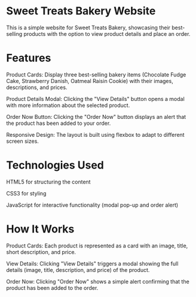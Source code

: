 # Sweet Treats Bakery Website
This is a simple website for Sweet Treats Bakery, showcasing their best-selling products with the option to view product details and place an order.

# Features
Product Cards: Display three best-selling bakery items (Chocolate Fudge Cake, Strawberry Danish, Oatmeal Raisin Cookie) with their images, descriptions, and prices.

Product Details Modal: Clicking the "View Details" button opens a modal with more information about the selected product.

Order Now Button: Clicking the "Order Now" button displays an alert that the product has been added to your order.

Responsive Design: The layout is built using flexbox to adapt to different screen sizes.

# Technologies Used
HTML5 for structuring the content

CSS3 for styling

JavaScript for interactive functionality (modal pop-up and order alert)
# How It Works
Product Cards: Each product is represented as a card with an image, title, short description, and price.

View Details: Clicking "View Details" triggers a modal showing the full details (image, title, description, and price) of the product.

Order Now: Clicking "Order Now" shows a simple alert confirming that the product has been added to the order.
